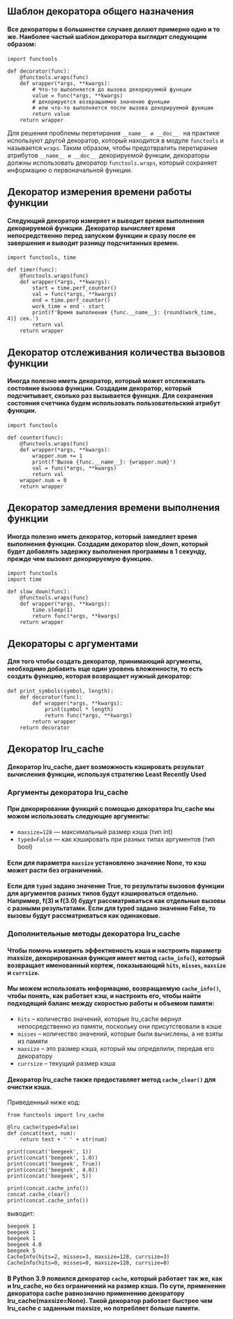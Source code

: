 ## Шаблон декоратора общего назначения

#### Все декораторы в большинстве случаев делают примерно одно и то же. Наиболее частый шаблон декоратора выглядит следующим образом:

    import functools
    
    def decorator(func):
        @functools.wraps(func)
        def wrapper(*args, **kwargs):
            # Что-то выполняется до вызова декорируемой функции
            value = func(*args, **kwargs)
            # декорируется возвращаемое значение функции
            # или что-то выполняется после вызова декорируемой функции
            return value
        return wrapper

Для решения проблемы перетирания `__name__ и __doc__ ` на практике используют другой декоратор, который находится в модуле `functools` и называется `wraps`. Таким образом, чтобы предотвратить перетирание атрибутов `__name__ и __doc__ `декорируемой функции, декораторы должны использовать декоратор `functools.wraps`, который сохраняет информацию о первоначальной функции.

## Декоратор измерения времени работы функции

#### Следующий декоратор измеряет и выводит время выполнения декорируемой функции. Декоратор вычисляет время непосредственно перед запуском функции и сразу после ее завершения и выводит разницу подсчитанных времен.

    import functools, time
    
    def timer(func):
        @functools.wraps(func)
        def wrapper(*args, **kwargs):
            start = time.perf_counter()
            val = func(*args, **kwargs)
            end = time.perf_counter()
            work_time = end - start
            print(f'Время выполнения {func.__name__}: {round(work_time, 4)} сек.')
            return val
        return wrapper

## Декоратор отслеживания количества вызовов функции
#### Иногда полезно иметь декоратор, который может отслеживать состояние вызова функции. Создадим декоратор, который подсчитывает, сколько раз вызывается функция. Для сохранения состояния счетчика будем использовать пользовательский атрибут функции.

    import functools
    
    def counter(func):
        @functools.wraps(func)
        def wrapper(*args, **kwargs):
            wrapper.num += 1
            print(f'Вызов {func.__name__}: {wrapper.num}')
            val = func(*args, **kwargs)
            return val
        wrapper.num = 0
        return wrapper


## Декоратор замедления времени выполнения функции

#### Иногда полезно иметь декоратор, который замедляет время выполнения функции. Создадим декоратор slow_down, который будет добавлять задержку выполнения программы в 1 секунду, прежде чем вызовет декорируемую функцию.


    import functools
    import time
    
    def slow_down(func):
        @functools.wraps(func)
        def wrapper(*args, **kwargs):
            time.sleep(1)
            return func(*args, **kwargs)
        return wrapper

## Декораторы с аргументами

####  Для того чтобы создать декоратор, принимающий аргументы, необходимо добавить еще один уровень вложенности, то есть создать функцию, которая возвращает нужный декоратор:

    def print_symbols(symbol, length):
        def decorator(func):
            def wrapper(*args, **kwargs):
                print(symbol * length)
                return func(*args, **kwargs)
            return wrapper
        return decorator

## Декоратор lru_cache

#### Декоратор lru_cache, дает возможность кэшировать результат вычисления функции, используя стратегию Least Recently Used
### Аргументы декоратора lru_cache

#### При декорировании функций с помощью декоратора lru_cache мы можем использовать следующие аргументы:

- `maxsize=128` — максимальный размер кэша (тип int)
- `typed=False` — как кэшировать при разных типах аргументов (тип bool)
#### Если для параметра `maxsize` установлено значение None, то кэш может расти без ограничений.

#### Если для `typed` задано значение True, то результаты вызовов функции для аргументов разных типов будут кэшироваться отдельно. Например, f(3) и f(3.0) будут рассматриваться как отдельные вызовы с разными результатами. Если для typed задано значение False, то вызовы будут рассматриваться как одинаковые.

### Дополнительные методы декоратора lru_cache

#### Чтобы помочь измерить эффективность кэша и настроить параметр maxsize, декорированная функция имеет метод `cache_info(`), который возвращает именованный кортеж, показывающий `hits`, `misses`, `maxsize` и `currsize`.

#### Мы можем использовать информацию, возвращаемую `cache_info()`, чтобы понять, как работает кэш, и настроить его, чтобы найти подходящий баланс между скоростью работы и объемом памяти:

- `hits` – количество значений, которые lru_cache вернул непосредственно из памяти, поскольку они присутствовали в кэше
- `misses` – количество значений, которые были вычислены, а не взяты из памяти
- `maxsize` – это размер кэша, который мы определили, передав его декоратору
- `currsize` – текущий размер кэша

#### Декоратор lru_cache также предоставляет метод `cache_clear()` для очистки кэша.

Приведенный ниже код:

    from functools import lru_cache
    
    @lru_cache(typed=False)
    def concat(text, num):
        return text + ' ' + str(num)

    print(concat('beegeek', 1))
    print(concat('beegeek', 1.0))
    print(concat('beegeek', True))
    print(concat('beegeek', 4.0))
    print(concat('beegeek', 5))
    
    print(concat.cache_info())
    concat.cache_clear()
    print(concat.cache_info())
выводит:

    beegeek 1
    beegeek 1
    beegeek 1
    beegeek 4.0
    beegeek 5
    CacheInfo(hits=2, misses=3, maxsize=128, currsize=3)
    CacheInfo(hits=0, misses=0, maxsize=128, currsize=0)


#### В Python 3.9 появился декоратор `cache`, который работает так же, как и lru_cache, но без ограничений на размер кэша. По сути, применение декоратора cache равнозначно применению декоратору lru_cache(maxsize=None). Такой декоратор работает быстрее чем lru_cache c заданным maxsize, но потребляет больше памяти.
